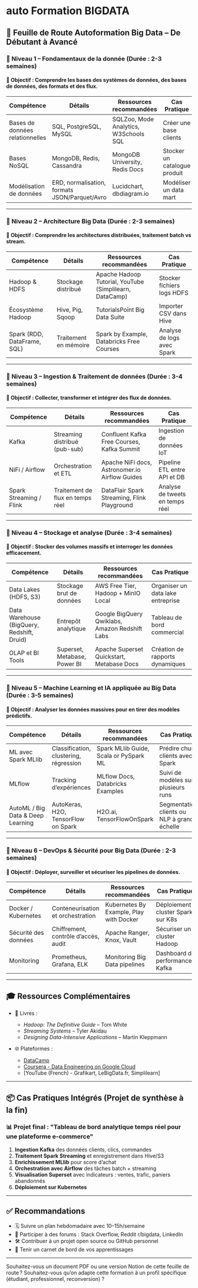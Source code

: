 # auto Formation  BIGDATA 

## 🧭 **Feuille de Route Autoformation Big Data – De Débutant à Avancé**

### 🔰 Niveau 1 – Fondamentaux de la donnée (Durée : 2-3 semaines)

#### 🎯 Objectif : Comprendre les bases des systèmes de données, des bases de données, des formats et des flux.

| Compétence                      | Détails                                       | Ressources recommandées               | Cas Pratique                 |
| ------------------------------- | --------------------------------------------- | ------------------------------------- | ---------------------------- |
| Bases de données relationnelles | SQL, PostgreSQL, MySQL                        | SQLZoo, Mode Analytics, W3Schools SQL | Créer une base clients       |
| Bases NoSQL                     | MongoDB, Redis, Cassandra                     | MongoDB University, Redis Docs        | Stocker un catalogue produit |
| Modélisation de données         | ERD, normalisation, formats JSON/Parquet/Avro | Lucidchart, dbdiagram.io              | Modéliser un data mart       |

---

### 🔰 Niveau 2 – Architecture Big Data (Durée : 2-3 semaines)

#### 🎯 Objectif : Comprendre les architectures distribuées, traitement batch vs stream.

| Compétence                  | Détails               | Ressources recommandées                                 | Cas Pratique               |
| --------------------------- | --------------------- | ------------------------------------------------------- | -------------------------- |
| Hadoop & HDFS               | Stockage distribué    | Apache Hadoop Tutorial, YouTube (Simplilearn, DataCamp) | Stocker fichiers logs HDFS |
| Écosystème Hadoop           | Hive, Pig, Sqoop      | TutorialsPoint Big Data Suite                           | Importer CSV dans Hive     |
| Spark (RDD, DataFrame, SQL) | Traitement en mémoire | Spark by Example, Databricks Free Courses               | Analyse de logs avec Spark |

---

### 🔰 Niveau 3 – Ingestion & Traitement de données (Durée : 3-4 semaines)

#### 🎯 Objectif : Collecter, transformer et intégrer des flux de données.

| Compétence              | Détails                          | Ressources recommandées                        | Cas Pratique                    |
| ----------------------- | -------------------------------- | ---------------------------------------------- | ------------------------------- |
| Kafka                   | Streaming distribué (pub-sub)    | Confluent Kafka Free Courses, Kafka Summit     | Ingestion de données IoT        |
| NiFi / Airflow          | Orchestration et ETL             | Apache NiFi docs, Astronomer.io Airflow Guides | Pipeline ETL entre API et DB    |
| Spark Streaming / Flink | Traitement de flux en temps réel | DataFlair Spark Streaming, Flink Playground    | Analyse de tweets en temps réel |

---

### 🔰 Niveau 4 – Stockage et analyse (Durée : 3-4 semaines)

#### 🎯 Objectif : Stocker des volumes massifs et interroger les données efficacement.

| Compétence                                 | Détails                      | Ressources recommandées                        | Cas Pratique                      |
| ------------------------------------------ | ---------------------------- | ---------------------------------------------- | --------------------------------- |
| Data Lakes (HDFS, S3)                      | Stockage brut de données     | AWS Free Tier, Hadoop + MinIO Local            | Organiser un data lake entreprise |
| Data Warehouse (BigQuery, Redshift, Druid) | Entrepôt analytique          | Google BigQuery Qwiklabs, Amazon Redshift Labs | Tableau de bord commercial        |
| OLAP et BI Tools                           | Superset, Metabase, Power BI | Apache Superset Quickstart, Metabase Docs      | Création de rapports dynamiques   |

---

### 🔰 Niveau 5 – Machine Learning et IA appliquée au Big Data (Durée : 3-5 semaines)

#### 🎯 Objectif : Analyser les données massives pour en tirer des modèles prédictifs.

| Compétence                        | Détails                                | Ressources recommandées                | Cas Pratique                                 |
| --------------------------------- | -------------------------------------- | -------------------------------------- | -------------------------------------------- |
| ML avec Spark MLlib               | Classification, clustering, régression | Spark MLlib Guide, Scala or PySpark ML | Prédire churn clients avec Spark             |
| MLflow                            | Tracking d’expériences                 | MLflow Docs, Databricks Examples       | Suivi de modèles sur plusieurs runs          |
| AutoML / Big Data & Deep Learning | AutoKeras, H2O, TensorFlow on Spark    | H2O.ai, TensorFlowOnSpark              | Segmentation clients ou NLP à grande échelle |

---

### 🔰 Niveau 6 – DevOps & Sécurité pour Big Data (Durée : 2-3 semaines)

#### 🎯 Objectif : Déployer, surveiller et sécuriser les pipelines de données.

| Compétence           | Détails                              | Ressources recommandées                 | Cas Pratique                      |
| -------------------- | ------------------------------------ | --------------------------------------- | --------------------------------- |
| Docker / Kubernetes  | Conteneurisation et orchestration    | Kubernetes By Example, Play with Docker | Déploiement cluster Spark sur K8s |
| Sécurité des données | Chiffrement, contrôle d’accès, audit | Apache Ranger, Knox, Vault              | Sécuriser un cluster Hadoop       |
| Monitoring           | Prometheus, Grafana, ELK             | Monitoring Big Data pipelines           | Dashboard de performances Kafka   |

---

## 🎓 Ressources Complémentaires

* 📘 Livres :

  * *Hadoop: The Definitive Guide* – Tom White
  * *Streaming Systems* – Tyler Akidau
  * *Designing Data-Intensive Applications* – Martin Kleppmann
* 🌐 Plateformes :

  * [DataCamp](https://www.datacamp.com/)
  * [Coursera - Data Engineering on Google Cloud](https://www.coursera.org/specializations/gcp-data-machine-learning)
  * \[YouTube (French) - Grafikart, LeBigData.fr, Simplilearn]

---

## 📦 Cas Pratiques Intégrés (Projet de synthèse à la fin)

### 📊 Projet final : "Tableau de bord analytique temps réel pour une plateforme e-commerce"

1. **Ingestion Kafka** des données clients, clics, commandes
2. **Traitement Spark Streaming** et enregistrement dans Hive/S3
3. **Enrichissement MLlib** pour score d’achat
4. **Orchestration avec Airflow** des tâches batch + streaming
5. **Visualisation Superset** avec indicateurs : ventes, trafic, paniers abandonnés
6. **Déploiement sur Kubernetes**

---

## ✅ Recommandations

* 🗓️ Suivre un plan hebdomadaire avec 10–15h/semaine
* 👥 Participer à des forums : Stack Overflow, Reddit r/bigdata, LinkedIn
* 🛠️ Contribuer à un projet open source ou GitHub personnel
* 📝 Tenir un carnet de bord de vos apprentissages

---

Souhaitez-vous un document PDF ou une version Notion de cette feuille de route ? Souhaitez-vous qu’on adapte cette formation à un profil spécifique (étudiant, professionnel, reconversion) ?
